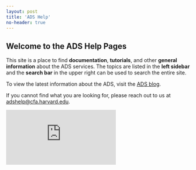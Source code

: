 ```yaml
---
layout: post
title: 'ADS Help'
no-header: true
---
```


<h2>Welcome to the ADS Help Pages</h2>

<p>This site is a place to find <b>documentation</b>, <b>tutorials</b>, and other <b>general information</b> about the ADS services. The topics are listed in the <b>left sidebar</b> and the <b>search bar</b> in the upper right can be used to search the entire site.</p>

<p>To view the latest information about the ADS, visit the <a href="{{ site.baseurl }}/blog">ADS blog</a>.</p>

<p>If you cannot find what you are looking for, please reach out to us at <a href="mailto:adshelp@cfa.harvard.edu">adshelp@cfa.harvard.edu</a>.

<br>
<div class="scalable scalable-16-9">
  <div class="scalable-content">
    <iframe src="https://www.youtube.com/embed/i7O7ylHLniI" frameborder="0" allow="autoplay; encrypted-media" allowfullscreen></iframe>
  </div>
</div>

